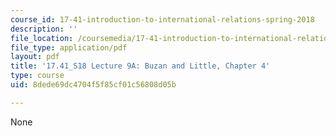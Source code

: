 ```yaml
---
course_id: 17-41-introduction-to-international-relations-spring-2018
description: ''
file_location: /coursemedia/17-41-introduction-to-international-relations-spring-2018/8dede69dc4704f5f85cf01c56808d05b_MIT17_41S18_lec9a.pdf
file_type: application/pdf
layout: pdf
title: '17.41_S18 Lecture 9A: Buzan and Little, Chapter 4'
type: course
uid: 8dede69dc4704f5f85cf01c56808d05b

---
```

None